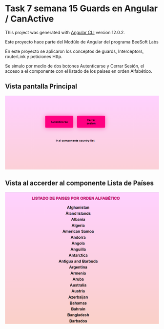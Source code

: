 # Task 7 semana 15 Guards en Angular / CanActive

This project was generated with [Angular CLI](https://github.com/angular/angular-cli) version 12.0.2.

Este proyecto hace parte del Modúlo de Angular del programa BeeSoft Labs

En este proyecto se aplicaron los conceptos de guards, Interceptors, routerLink y peticiones Http.

Se simulo por medio de dos botones Autenticarse y Cerrar Sesión, el acceso a el componente con el listado de los  paises en orden Alfabético.

## Vista pantalla Principal

<img src="/src/assets/img/Guards. Angular.PNG" alt= "Botones"> 

## Vista al accerder al componente Lista de Países

<img src="/src/assets/img/AccesoComponente.PNG" alt= "Paises"> 
